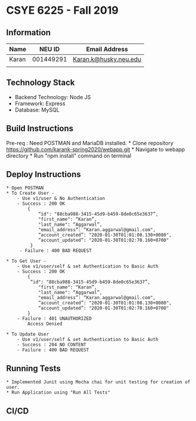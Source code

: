 # CSYE 6225 - Fall 2019

## Information

| Name | NEU ID | Email Address |
| --- | --- | --- |
| Karan | 001449291 | Karan.k@husky.neu.edu |
| | | |

## Technology Stack

* Backend Technology: Node JS
* Framework: Express
* Database: MySQL

## Build Instructions

Pre-req : Need POSTMAN and MariaDB installed.
    * Clone repository https://github.com/karank-spring2020/webapp.git 
    * Navigate to webapp directory
    * Run "npm install" command on terminal

## Deploy Instructions
    * Open POSTMAN
    * To Create User -
        - Use v1/user & No Authentication
        - Success : 200 OK
            {         
                “id": "88cba988-3415-45d9-b459-8de0c65e3637”,
                "first_name": “Karan”,
                "last_name": “Aggarwal”,
                "email_address”: “Karan.aggarwal@gmail.com",
                “account_created”: "2020-01-30T01:01:08.130+0080",
                “account_updated”: "2020-01-30T01:02:70.160+0700"
             }
         - Failure : 400 BAD REQUEST
    
    * To Get User -
        - Use v1/user/self & set Authentication to Basic Auth
        - Success : 200 OK
            {
             “id": "88cba988-3415-45d9-b459-8de0c65e3637”,
                "first_name": “Karan”,
                "last_name": “Aggarwal”,
                "email_address”: “Karan.aggarwal@gmail.com",
                “account_created”: "2020-01-30T01:01:08.130+0080",
                “account_updated”: "2020-01-30T01:02:70.160+0700"
            }
        - Failure : 401 UNAUTHORIZED     
            Access Denied
            
    * To Update User
        - Use v1/user/self & set Authentication to Basic Auth
        - Success : 204 NO CONTENT
        - Failure : 400 BAD REQUEST
            
## Running Tests

    * Implemented Junit using Mocha chai for unit testing for creation of user.
    * Run Application using "Run All Tests"

## CI/CD
